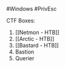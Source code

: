 #Windows #PrivEsc 

CTF Boxes:
1. [[Netmon - HTB]]
2. [[Arctic - HTB]]
3. [[Bastard - HTB]]
4. Bastion
5. Querier
